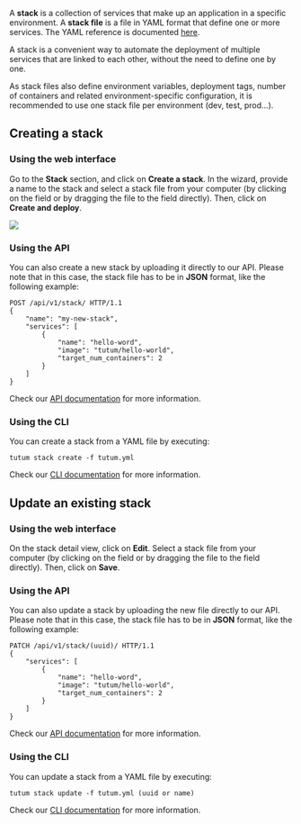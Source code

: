 A **stack** is a collection of services that make up an application in a specific environment. A **stack file** is a file in YAML format that define one or more services. The YAML reference is documented [here](https://tutum.freshdesk.com/support/solutions/articles/5000583471).

A stack is a convenient way to automate the deployment of multiple services that are linked to each other, without the need to define one by one.

As stack files also define environment variables, deployment tags, number of containers and related environment-specific configuration, it is recommended to use one stack file per environment (dev, test, prod...).

## Creating a stack

### Using the web interface

Go to the **Stack** section, and click on **Create a stack**. In the wizard, provide a name to the stack and select a stack file from your computer (by clicking on the field or by dragging the file to the field directly). Then, click on **Create and deploy**.

![](https://s.tutum.co/support/images/create-stack-wizard.png)

### Using the API

You can also create a new stack by uploading it directly to our API. Please note that in this case, the stack file has to be in **JSON** format, like the following example:

```
POST /api/v1/stack/ HTTP/1.1
{
	"name": "my-new-stack",
	"services": [
		{
			"name": "hello-word",
			"image": "tutum/hello-world",
			"target_num_containers": 2
		}
	]
}
```

Check our [API documentation](https://docs.tutum.co/v2/api/?http#stacks) for more information.

### Using the CLI

You can create a stack from a YAML file by executing:

```
tutum stack create -f tutum.yml
```

Check our [CLI documentation](https://docs.tutum.co/v2/api/?shell#stacks) for more information.


## Update an existing stack

### Using the web interface

On the stack detail view, click on **Edit**. Select a stack file from your computer (by clicking on the field or by dragging the file to the field directly). Then, click on **Save**.

### Using the API

You can also update a stack by uploading the new file directly to our API. Please note that in this case, the stack file has to be in **JSON** format, like the following example:

```
PATCH /api/v1/stack/(uuid)/ HTTP/1.1
{
	"services": [
		{
			"name": "hello-word",
			"image": "tutum/hello-world",
			"target_num_containers": 2
		}
	]
}
```

Check our [API documentation](https://docs.tutum.co/v2/api/?http#stacks) for more information.

### Using the CLI

You can update a stack from a YAML file by executing:

```
tutum stack update -f tutum.yml (uuid or name)
```

Check our [CLI documentation](https://docs.tutum.co/v2/api/?shell#stacks) for more information.
